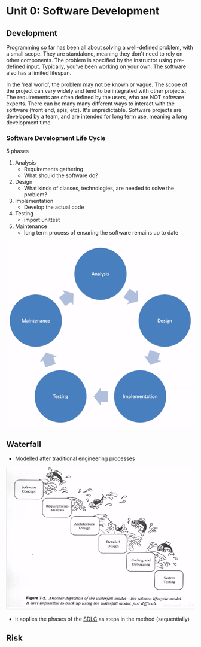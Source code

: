 # Unit 0: Software Development
## Development
Programming so far has been all about solving a well-defined problem, with a small scope. They are standalone, meaning they don't need to rely on other components. The problem is specified by the instructor using pre-defined input. Typically, you've been working on your own. The software also has a limited lifespan.

In the 'real world', the problem may not be known or vague. The scope of the project can vary widely and tend to be integrated with other projects. The requirements are often defined by the users, who are NOT software experts. There can be many many different ways to interact with the software (front end, apis, etc). It's unpredictable. Software projects are developed by a team, and are intended for long term use, meaning a long development time.

### Software Development Life Cycle
5 phases
1. Analysis
    - Requirements gathering
    - What should the software do?
2. Design
    - What kinds of classes, technologies, are needed to solve the problem?
3. Implementation
    - Develop the actual code
4. Testing
    - import unittest
5. Maintenance
    - long term process of ensuring the software remains up to date
    
![img](../img/sdlc.png)

## Waterfall
- Modelled after traditional engineering processes

![img](../img/waterfall.png)

- it applies the phases of the [SDLC](#software-development-life-cycle) as steps in the method (sequentially)
## Risk
